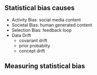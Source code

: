 ## Statistical bias causes
- Activity Bias: social media content
- Societal Bias: human generated content
- Selection Bias: feedback loop
- Data Drift
  - covariant drift
  - prior probabiity
  - concept drift

## Measuring statistical bias
